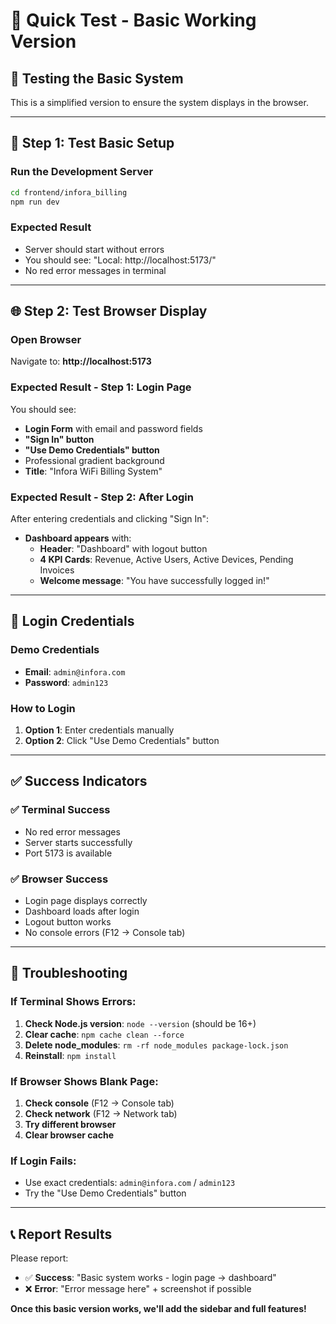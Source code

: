 # 🚀 Quick Test - Basic Working Version

## 🎯 Testing the Basic System

This is a simplified version to ensure the system displays in the browser.

---

## 🚀 Step 1: Test Basic Setup

### Run the Development Server
```bash
cd frontend/infora_billing
npm run dev
```

### Expected Result
- Server should start without errors
- You should see: "Local: http://localhost:5173/"
- No red error messages in terminal

---

## 🌐 Step 2: Test Browser Display

### Open Browser
Navigate to: **http://localhost:5173**

### Expected Result - Step 1: Login Page
You should see:
- **Login Form** with email and password fields
- **"Sign In" button**
- **"Use Demo Credentials" button**
- Professional gradient background
- **Title**: "Infora WiFi Billing System"

### Expected Result - Step 2: After Login
After entering credentials and clicking "Sign In":
- **Dashboard appears** with:
  - **Header**: "Dashboard" with logout button
  - **4 KPI Cards**: Revenue, Active Users, Active Devices, Pending Invoices
  - **Welcome message**: "You have successfully logged in!"

---

## 🔐 Login Credentials

### Demo Credentials
- **Email**: `admin@infora.com`
- **Password**: `admin123`

### How to Login
1. **Option 1**: Enter credentials manually
2. **Option 2**: Click "Use Demo Credentials" button

---

## ✅ Success Indicators

### ✅ Terminal Success
- No red error messages
- Server starts successfully
- Port 5173 is available

### ✅ Browser Success
- Login page displays correctly
- Dashboard loads after login
- Logout button works
- No console errors (F12 → Console tab)

---

## 🚨 Troubleshooting

### If Terminal Shows Errors:
1. **Check Node.js version**: `node --version` (should be 16+)
2. **Clear cache**: `npm cache clean --force`
3. **Delete node_modules**: `rm -rf node_modules package-lock.json`
4. **Reinstall**: `npm install`

### If Browser Shows Blank Page:
1. **Check console** (F12 → Console tab)
2. **Check network** (F12 → Network tab)
3. **Try different browser**
4. **Clear browser cache**

### If Login Fails:
- Use exact credentials: `admin@infora.com` / `admin123`
- Try the "Use Demo Credentials" button

---

## 📞 Report Results

Please report:
- ✅ **Success**: "Basic system works - login page → dashboard"
- ❌ **Error**: "Error message here" + screenshot if possible

**Once this basic version works, we'll add the sidebar and full features!**
